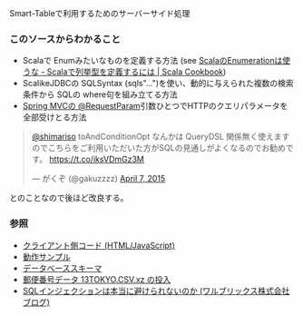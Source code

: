 Smart-Tableで利用するためのサーバーサイド処理

### このソースからわかること

- Scalaで Enumみたいなものを定義する方法 (see [ScalaのEnumerationは使うな - Scalaで列挙型を定義するには | Scala Cookbook](http://xerial.org/scala-cookbook/recipes/2012/06/29/enumeration/))
- ScalikeJDBCの SQLSyntax (sqls"...")を使い、動的に与えられた複数の検索条件から SQLの where句を組み立てる方法
- [Spring MVCの @RequestParam](http://docs.spring.io/spring/docs/current/spring-framework-reference/html/mvc.html#mvc-ann-requestparam)引数ひとつでHTTPのクエリパラメータを全部受けとる方法

<blockquote class="twitter-tweet" lang="en"><p><a href="https://twitter.com/shimariso">@shimariso</a> toAndConditionOpt なんかは QueryDSL 関係無く使えますのでこちらをご利用いただいた方がSQLの見通しがよくなるのでお勧めです。 <a href="https://t.co/iksVDmGz3M">https://t.co/iksVDmGz3M</a></p>&mdash; がくぞ (@gakuzzzz) <a href="https://twitter.com/gakuzzzz/status/585353902322626561">April 7, 2015</a></blockquote> <script async src="//platform.twitter.com/widgets.js" charset="utf-8"></script>

とのことなので後ほど改良する。

### 参照

- [クライアント側コード (HTML/JavaScript)](${contextRoot}/src/examples/webapp/smart-table.html)
- [動作サンプル](${contextRoot}/smart-table.html)
- [データベーススキーマ](${contextRoot}/src/examples/resources/db/migration/V0001__Initial_version.sql)
- [郵便番号データ 13TOKYO.CSV.xz の投入](${contextRoot}/src/examples/scala/db/migration/V9999__TestData.scala)
- [SQLインジェクションは本当に避けられないのか (ワルブリックス株式会社 ブログ)](http://www.walbrix.com/jp/blog/2014-11-is-sql-injection-really-unavoidable.html)